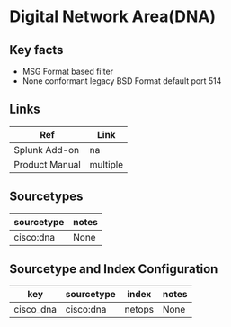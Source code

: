 # Digital Network Area(DNA)

## Key facts

* MSG Format based filter
* None conformant legacy BSD Format default port 514

## Links

| Ref            | Link                                                                                                    |
|----------------|---------------------------------------------------------------------------------------------------------|
| Splunk Add-on  | na                                                               |
| Product Manual | multiple |

## Sourcetypes

| sourcetype | notes                                                                                                   |
|------------|---------------------------------------------------------------------------------------------------------|
| cisco:dna  |  None                                                                                                    |

## Sourcetype and Index Configuration

| key       | sourcetype | index  | notes          |
|-----------|------------|--------|----------------|
| cisco_dna | cisco:dna  | netops | None     |

